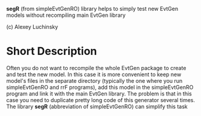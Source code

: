 **segR** (from simpleEvtGenRO) library helps to simply test new EvtGen models without recompiling main EvtGen library

(c) Alexey Luchinsky

# Short Description


Often you do not want to recompile the whole EvtGen package to create and test the new model. In this case it is more convenient to keep new model's files in the separate directory (typically the one where you run simpleEvtGenRO and rrF programs), add this model in the simpleEvtGenRO program and link it with the main EvtGen library. The problem is that in this case you need to duplicate pretty long code of this generator several times. The library **segR** (abbreviation of simpleEvtGenRO) can simplify this task
